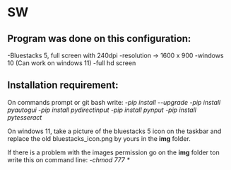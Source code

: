 # SW

## Program was done on this configuration:
-Bluestacks 5, full screen with 240dpi
-resolution -> 1600 x 900
-windows 10 (Can work on windows 11)
-full hd screen

## Installation requirement:
On commands prompt or git bash write:
_-pip install --upgrade_
_-pip install pyautogui_
_-pip install pydirectinput_
_-pip install pynput_
_-pip install pytesseract_

On windows 11, take a picture of the bluestacks 5 icon on the taskbar and replace the old bluestacks_icon.png by yours in the **img** folder.

If there is a problem with the images permission go on the **img** folder ton write this on command line:
_-chmod 777 *_

